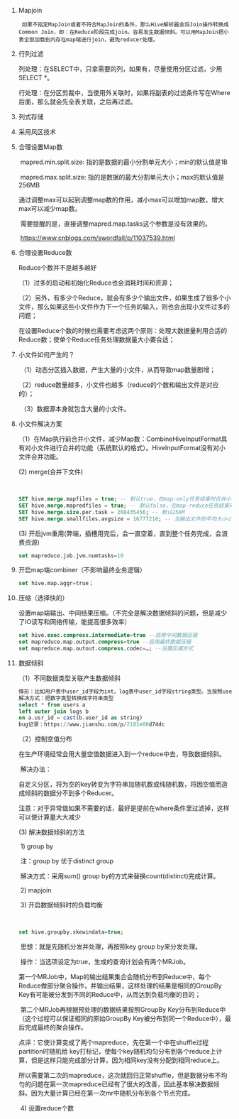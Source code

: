 1. Mapjoin

    	如果不指定MapJoin或者不符合MapJoin的条件，那么Hive解析器会将Join操作转换成Common Join，即：在Reduce阶段完成join。容易发生数据倾斜。可以用MapJoin把小表全部加载到内存在map端进行join，避免reducer处理。

2. 行列过滤

   ​	列处理：在SELECT中，只拿需要的列，如果有，尽量使用分区过滤，少用SELECT *。

   ​	行处理：在分区剪裁中，当使用外关联时，如果将副表的过滤条件写在Where后面，那么就会先全表关联，之后再过滤。 

3. 列式存储

4. 采用风区技术

5. 合理设置Map数

   ​	mapred.min.split.size: 指的是数据的最小分割单元大小；min的默认值是1B

   ​	mapred.max.split.size: 指的是数据的最大分割单元大小；max的默认值是256MB

   ​	通过调整max可以起到调整map数的作用，减小max可以增加map数，增大max可以减少map数。

   ​	需要提醒的是，直接调整mapred.map.tasks这个参数是没有效果的。

   ​	https://www.cnblogs.com/swordfall/p/11037539.html

6. 合理设置Reduce数

   Reduce个数并不是越多越好

   （1）过多的启动和初始化Reduce也会消耗时间和资源；

   （2）另外，有多少个Reduce，就会有多少个输出文件，如果生成了很多个小文件，那么如果这些小文件作为下一个任务的输入，则也会出现小文件过多的问题；

   ​		在设置Reduce个数的时候也需要考虑这两个原则：处理大数据量利用合适的Reduce数；使单个Reduce任务处理数据量大小要合适；

7. 小文件如何产生的？

   ​	（1）动态分区插入数据，产生大量的小文件，从而导致map数量剧增；

   ​	（2）reduce数量越多，小文件也越多（reduce的个数和输出文件是对应的）；

   ​	（3）数据源本身就包含大量的小文件。

8. 小文件解决方案

   （1）在Map执行前合并小文件，减少Map数：CombineHiveInputFormat具有对小文件进行合并的功能（系统默认的格式）。HiveInputFormat没有对小文件合并功能。

     (2)   merge(合并下文件)

   ​	

   ```sql
   SET hive.merge.mapfiles = true; -- 默认true，在map-only任务结束时合并小文件
   SET hive.merge.mapredfiles = true; -- 默认false，在map-reduce任务结束时合并小文件
   SET hive.merge.size.per.task = 268435456; -- 默认256M
   SET hive.merge.smallfiles.avgsize = 16777216; -- 当输出文件的平均大小小于16m该值时，启动一个独立的map-reduce任务进行文件merge
   
   ```

     (3)  开启jvm重用(弊端，插槽用完后，会一直空着，直到整个任务完成，会浪费资源)

   ```sql
   set mapreduce.job.jvm.numtasks=10
   ```

9. 开启map端combiner（不影响最终业务逻辑）

   ```sql
   set hive.map.aggr=true；
   ```

10. 压缩（选择快的）

    ​	设置map端输出、中间结果压缩。（不完全是解决数据倾斜的问题，但是减少了IO读写和网络传输，能提高很多效率）

    ```sql
    set hive.exec.compress.intermediate=true --启用中间数据压缩
    set mapreduce.map.output.compress=true --启用最终数据压缩
    set mapreduce.map.outout.compress.codec=…; --设置压缩方式
    ```

11. 数据倾斜

    （1）不同数据类型关联产生数据倾斜

    ```sql
    情形：比如用户表中user_id字段为int，log表中user_id字段string类型。当按照user_id进行两个表的Join操作时。
    解决方式：把数字类型转换成字符串类型
    select * from users a
    left outer join logs b
    on a.usr_id = cast(b.user_id as string)
    bug记录：https://www.jianshu.com/p/2181e00d74dc
    
    ```

    （2）控制空值分布

    ​	   在生产环境经常会用大量空值数据进入到一个reduce中去，导致数据倾斜。

    ​		解决办法：

    ​		自定义分区，将为空的key转变为字符串加随机数或纯随机数，将因空值而造成倾斜的数据分不到多个Reducer。

    ​		注意：对于异常值如果不需要的话，最好是提前在where条件里过滤掉，这样可以使计算量大大减少

      (3)  解决数据倾斜的方法

    ​		1) group by

    ​			注：group by 优于distinct group

    ​			解决方式：采用sum() group by的方式来替换count(distinct)完成计算。

    ​		2) mapjoin

    ​		3) 开启数据倾斜时的负载均衡

    ​			

    ```sql
    set hive.groupby.skewindata=true;
    ```

    ​		思想：就是先随机分发并处理，再按照key group by来分发处理。

    ​		操作：当选项设定为true，生成的查询计划会有两个MRJob。

    ​		第一个MRJob中，Map的输出结果集合会随机分布到Reduce中，每个Reduce做部分聚合操作，并输出结果，这样处理的结果是相同的GroupBy Key有可能被分发到不同的Reduce中，从而达到负载均衡的目的；

    ​		第二个MRJob再根据预处理的数据结果按照GroupBy Key分布到Reduce中（这个过程可以保证相同的原始GroupBy Key被分布到同一个Reduce中），最后完成最终的聚合操作。

    ​		点评：它使计算变成了两个mapreduce，先在第一个中在shuffle过程partition时随机给 key打标记，使每个key随机均匀分布到各个reduce上计算，但是这样只能完成部分计算，因为相同key没有分配到相同reduce上。

    ​		所以需要第二次的mapreduce，这次就回归正常shuffle，但是数据分布不均匀的问题在第一次mapreduce已经有了很大的改善，因此基本解决数据倾斜。因为大量计算已经在第一次mr中随机分布到各个节点完成。

    ​		4) 设置reduce个数